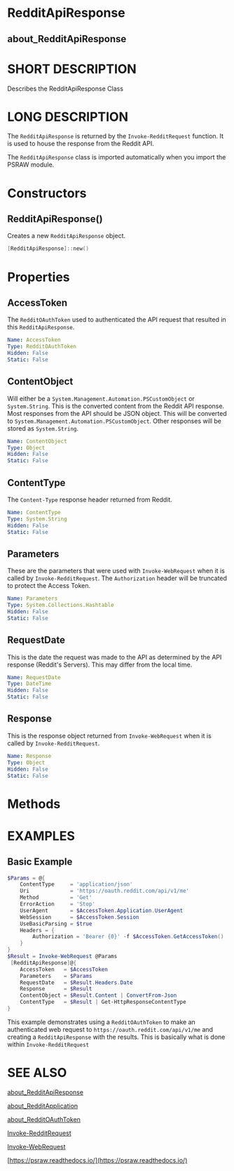 # RedditApiResponse
## about_RedditApiResponse

# SHORT DESCRIPTION
Describes the RedditApiResponse Class

# LONG DESCRIPTION
The `RedditApiResponse` is returned by the `Invoke-RedditRequest` function. It is used to house the response from the Reddit API.

The `RedditApiResponse` class is imported automatically when you import the PSRAW module.


# Constructors
## RedditApiResponse()
Creates a new `RedditApiResponse` object.

```powershell
[RedditApiResponse]::new()
```


# Properties
## AccessToken
The `RedditOAuthToken` used to authenticated the API request that resulted in this `RedditApiResponse`.

```yaml
Name: AccessToken
Type: RedditOAuthToken
Hidden: False
Static: False
```

## ContentObject
Will either be a `System.Management.Automation.PSCustomObject` or `System.String`. This is the converted content from the Reddit API response. Most responses from the API should be JSON object. This will be converted to `System.Management.Automation.PSCustomObject`. Other responses will be stored as `System.String`.

```yaml
Name: ContentObject
Type: Object
Hidden: False
Static: False
```

## ContentType
The `Content-Type` response header returned from Reddit.

```yaml
Name: ContentType
Type: System.String
Hidden: False
Static: False
```

## Parameters
These are the parameters that were used with `Invoke-WebRequest` when it is called by `Invoke-RedditRequest`. The `Authorization` header will be truncated to protect the Access Token.

```yaml
Name: Parameters
Type: System.Collections.Hashtable
Hidden: False
Static: False
```

## RequestDate
This is the date the request was made to the API as determined by the API response (Reddit's Servers). This may differ from the local time.

```yaml
Name: RequestDate
Type: DateTime
Hidden: False
Static: False
```

## Response
This is the response object returned from `Invoke-WebRequest` when it is called by `Invoke-RedditRequest`.

```yaml
Name: Response
Type: Object
Hidden: False
Static: False
```


# Methods

# EXAMPLES

## Basic Example
```powershell
$Params = @{
    ContentType     = 'application/json'
    Uri             = 'https://oauth.reddit.com/api/v1/me'
    Method          = 'Get'
    ErrorAction     = 'Stop'
    UserAgent       = $AccessToken.Application.UserAgent
    WebSession      = $AccessToken.Session
    UseBasicParsing = $true
    Headers = {
        Authorization = 'Bearer {0}' -f $AccessToken.GetAccessToken()
    }
}
$Result = Invoke-WebRequest @Params
 [RedditApiResponse]@{
    AccessToken   = $AccessToken
    Parameters    = $Params
    RequestDate   = $Result.Headers.Date
    Response      = $Result
    ContentObject = $Result.Content | ConvertFrom-Json
    ContentType   = $Result | Get-HttpResponseContentType
}
```

This example demonstrates using a `RedditOAuthToken` to make an authenticated web request to `https://oauth.reddit.com/api/v1/me` and creating a `RedditApiResponse` with the results. This is basically what is done within `Invoke-RedditRequest`

# SEE ALSO

[about_RedditApiResponse](https://psraw.readthedocs.io/en/latest/Module/about_RedditApiResponse)

[about_RedditApplication](https://psraw.readthedocs.io/en/latest/Module/about_RedditApplication)

[about_RedditOAuthToken](https://psraw.readthedocs.io/en/latest/Module/about_RedditOAuthToken)

[Invoke-RedditRequest](https://psraw.readthedocs.io/en/latest/Module/Invoke-RedditRequest)

[Invoke-WebRequest](https://go.microsoft.com/fwlink/?LinkID=217035)

[https://psraw.readthedocs.io/](https://psraw.readthedocs.io/)
